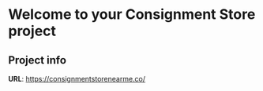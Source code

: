 # Welcome to your Consignment Store project

## Project info

**URL**: https://consignmentstorenearme.co/
